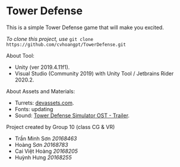 # Tower Defense
This is a simple Tower Defense game that will make you excited.

*To clone this project, use* `git clone https://github.com/cvhoangpt/TowerDefense.git`

About Tool:
- Unity (ver 2019.4.11f1).
- Visual Studio (Community 2019) with Unity Tool / Jetbrains Rider 2020.2.

About Assets and Materials: 
- Turrets: [devassets.com](https://devassets.com/assets/tower-defense-assets/).
- Fonts: updating
- Sound: [Tower Defense Simulator OST - Trailer](https://youtu.be/4fnCBAAeGMM).

Project created by Group 10 (class CG & VR)
- Trần Minh Sơn *20168463*
- Hoàng Sơn *20168783*
- Cai Việt Hoàng *20168205*
- Huỳnh Hưng *20168255*